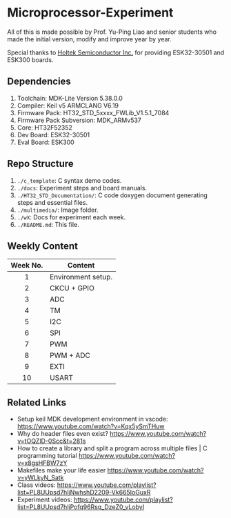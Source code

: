 # Microprocessor-Experiment
 
All of this is made possible by Prof. Yu-Ping Liao and senior students who made the initial version, modify and improve year by year.

Special thanks to [Holtek Semiconductor Inc.](https://www.holtek.com.tw/page/index) for providing ESK32-30501 and ESK300 boards.

## Dependencies

1. Toolchain: MDK-Lite Version 5.38.0.0
2. Compiler: Keil v5 ARMCLANG V6.19
3. Firmware Pack: HT32_STD_5xxxx_FWLib_V1.5.1_7084
4. Firmware Pack Subversion: MDK_ARMv537
5. Core: HT32F52352
6. Dev Board: ESK32-30501
7. Eval Board: ESK300

## Repo Structure

1. ```./c_template```: C syntax demo codes.
2. ```./docs```: Experiment steps and board manuals.
3. ```./HT32_STD_Documentation/```: C code doxygen document generating steps and essential files.
4. ```./multimedia/```: Image folder.
5. ```./wX```: Docs for experiment each week.
6. ```./README.md```: This file.

## Weekly Content

| Week No. | Content            |
| :------: | ------------------ |
|    1     | Environment setup. |
|    2     | CKCU + GPIO        |
|    3     | ADC                |
|    4     | TM                 |
|    5     | I2C                |
|    6     | SPI                |
|    7     | PWM                |
|    8     | PWM + ADC          |
|    9     | EXTI               |
|    10    | USART              |

## Related Links

- Setup keil MDK development environment in vscode: <https://www.youtube.com/watch?v=Kqx5ySmTHuw>
- Why do header files even exist? <https://www.youtube.com/watch?v=tOQZlD-0Scc&t=281s>
- How to create a library and split a program across multiple files | C programming tutorial <https://www.youtube.com/watch?v=x8gsHFBW7zY>
- Makefiles make your life easier <https://www.youtube.com/watch?v=yWLkyN_Satk>
- Class videos: <https://www.youtube.com/playlist?list=PL8UUpsd7hljNwhshD2209-Vk665IoGuxR>
- Experiment videos: <https://www.youtube.com/playlist?list=PL8UUpsd7hljPofq96Rsq_DzeZ0_vLobyI>
